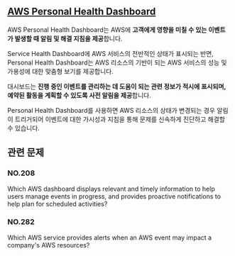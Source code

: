 ## [AWS Personal Health Dashboard](https://aws.amazon.com/ko/premiumsupport/technology/personal-health-dashboard/)

AWS Personal Health Dashboard는 AWS에 **고객에게 영향을 미칠 수 있는 이벤트가 발생할 때 알림 및 해결 지침을 제공**합니다. 

Service Health Dashboard에 AWS 서비스의 전반적인 상태가 표시되는 반면, Personal Health Dashboard는 AWS 리소스의 기반이 되는 AWS 서비스의 성능 및 가용성에 대한 맞춤형 보기를 제공합니다.

대시보드는 **진행 중인 이벤트를 관리하는 데 도움이 되는 관련 정보가 적시에 표시되며, 예약된 활동을 계획할 수 있도록 사전 알림을 제공**합니다. 

Personal Health Dashboard를 사용하면 AWS 리소스의 상태가 변경되는 경우 알림이 트리거되어 이벤트에 대한 가시성과 지침을 통해 문제를 신속하게 진단하고 해결할 수 있습니다.

## 관련 문제

### NO.208 
Which AWS dashboard displays relevant and timely information to help users manage events in progress, and provides proactive notifications to help plan for scheduled activities?

### NO.282
Which AWS service provides alerts when an AWS event may impact a company's AWS resources?
